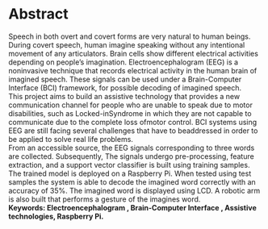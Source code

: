 # Abstract
Speech in both overt and covert forms are very natural to human beings. During covert speech, human imagine speaking without any intentional movement of any articulators. Brain cells show different electrical activities depending on people’s imagination. Electroencephalogram (EEG) is a noninvasive technique that records electrical activity in the
human brain of imagined speech. These signals can be used under a Brain-Computer Interface (BCI) framework, for possible decoding of imagined speech.
<br>
This project aims to build an assistive technology that provides a new communication channel for people who are unable to speak due to motor disabilities, such as Locked-inSyndrome in which they are not capable to communicate due to the complete loss ofmotor control. BCI systems using EEG are still facing several challenges that have to beaddressed in order to be applied to solve real life problems.
<br>
From an accessible source, the EEG signals corresponding to three words are collected. Subsequently, The signals undergo pre-processing, feature extraction, and a support vector classifier is built using training samples. The trained model is deployed on a Raspberry Pi. When tested using test samples the system is able to decode the imagined word correctly with an accuracy of 35%. The imagined word is displayed using LCD. A robotic arm is also built that performs a gesture of the imagines word.<br>
<b>Keywords: Electroencephalogram , Brain-Computer Interface , Assistive technologies, Raspberry Pi.</b>
